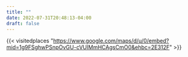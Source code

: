 ```yaml
---
title: ""
date: 2022-07-31T20:48:13-04:00
draft: false
---
```


{{< visitedplaces "https://www.google.com/maps/d/u/0/embed?mid=1g9FSghwPSnpOvGU-cVUIMmHCAgsCmO0&ehbc=2E312F" >}}